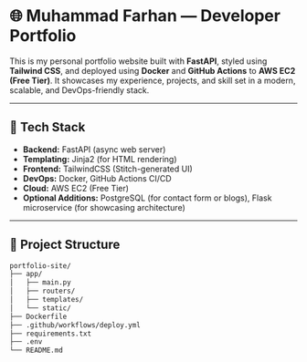 # 🌐 Muhammad Farhan — Developer Portfolio

This is my personal portfolio website built with **FastAPI**, styled using **Tailwind CSS**, and deployed using **Docker** and **GitHub Actions** to **AWS EC2 (Free Tier)**. It showcases my experience, projects, and skill set in a modern, scalable, and DevOps-friendly stack.

---

## 🚀 Tech Stack

- **Backend:** FastAPI (async web server)
- **Templating:** Jinja2 (for HTML rendering)
- **Frontend:** TailwindCSS (Stitch-generated UI)
- **DevOps:** Docker, GitHub Actions CI/CD
- **Cloud:** AWS EC2 (Free Tier)
- **Optional Additions:** PostgreSQL (for contact form or blogs), Flask microservice (for showcasing architecture)

---

## 📁 Project Structure

```bash
portfolio-site/
├── app/
│   ├── main.py
│   ├── routers/
│   ├── templates/
│   └── static/
├── Dockerfile
├── .github/workflows/deploy.yml
├── requirements.txt
├── .env
└── README.md
